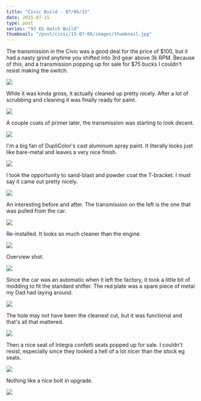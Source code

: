 ```yaml
---
title: "Civic Build - 07/06/15"
date: 2015-07-15
type: post
series: "93 EG Hatch Build"
thumbnail: "/post/civic/15-07-06/images/thumbnail.jpg"
---
```


The transmission in the Civic was a good deal for the price of $100, but it had a nasty grind anytime you shifted into 3rd gear above 3k RPM. Because of this, and a transmission popping up for sale for $75 bucks I couldn't resist making the switch.

![](images/1.jpg)

While it was kinda gross, it actually cleaned up pretty nicely. After a lot of scrubbing and cleaning it was finally ready for paint.

![](images/2.jpg)

A couple coats of primer later, the transmission was starting to look decent.

![](images/3.jpg)

I'm a big fan of DupliColor's cast aluminum spray paint. It literally looks just like bare-metal and leaves a very nice finish.

![](images/4.jpg)

I took the opportunity to sand-blast and powder coat the T-bracket. I must say it came out pretty nicely.

![](images/5.jpg)

An interesting before and after. The transmission on the left is the one that was pulled from the car.

![](images/6.jpg)

Re-installed. It looks so much cleaner than the engine.

![](images/7.jpg)

Overview shot.

![](images/8.jpg)

Since the car was an automatic when it left the factory, it took a little bit of modding to fit the standard shifter. The red plate was a spare piece of metal my Dad had laying around.

![](images/9.jpg)

The hole may not have been the cleanest cut, but it was functional and that's all that mattered.

![](images/10.jpg)

Then a nice seat of Integra confetti seats popped up for sale. I couldn't resist, especially since they looked a hell of a lot nicer than the stock eg seats.

![](images/11.jpg)

Nothing like a nice bolt in upgrade.

![](images/12.jpg)
